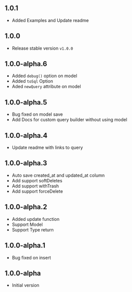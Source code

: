 ## 1.0.1

- Added Examples and Update readme

## 1.0.0

- Release stable version `v1.0.0`

## 1.0.0-alpha.6

- Added `debug()` option on model
- Added `toSql` Option
- Aded `newQuery` attribute on model

## 1.0.0-alpha.5

- Bug fixed on model save
- Add Docs for custom query builder without using model

## 1.0.0-alpha.4

- Update readme with links to query

## 1.0.0-alpha.3

- Auto save created_at and updated_at column
- Add support softDeletes
- Add support withTrash
- Add support forceDelete

## 1.0.0-alpha.2

- Added update function
- Support Model
- Support Type return

## 1.0.0-alpha.1

- Bug fixed on insert

## 1.0.0-alpha

- Initial version
